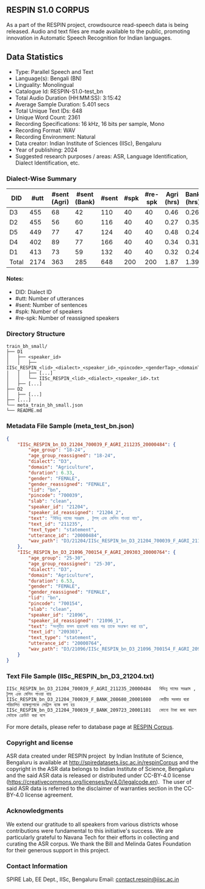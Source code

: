 ## RESPIN S1.0 CORPUS ##

As a part of the RESPIN project, crowdsource read-speech data is being released. Audio and text files
are made available to the public, promoting innovation in Automatic Speech Recognition for Indian languages.

## Data Statistics ##

- Type: Parallel Speech and Text
- Language(s): Bengali (BN)
- Linguality: Monolingual
- Catalogue Id: RESPIN-S1.0-test_bn
- Total Audio Duration (HH:MM:SS): 3:15:42
- Average Sample Duration: 5.401 secs
- Total Unique Text IDs: 648
- Unique Word Count: 2361
- Recording Specifications: 16 kHz, 16 bits per sample, Mono
- Recording Format: WAV
- Recording Environment: Natural
- Data creator: Indian Institute of Sciences (IISc), Bengaluru
- Year of publishing: 2024
- Suggested research purposes / areas: ASR, Language Identification, Dialect Identification, etc.

### Dialect-Wise Summary ###
| DID   | #utt | #sent (Agri) | #sent (Bank) | #sent | #spk | #re-spk | Agri (hrs) | Bank (hrs) | Total (hrs) |
|-------|------|--------------|--------------|-------|------|---------|------------|------------|-------------|
| D3 | 455 | 68 | 42 | 110 | 40 | 40 | 0.46 | 0.26 | 0.71 |
| D2 | 455 | 56 | 60 | 116 | 40 | 40 | 0.27 | 0.35 | 0.62 |
| D5 | 449 | 77 | 47 | 124 | 40 | 40 | 0.48 | 0.24 | 0.72 |
| D4 | 402 | 89 | 77 | 166 | 40 | 40 | 0.34 | 0.31 | 0.65 |
| D1 | 413 | 73 | 59 | 132 | 40 | 40 | 0.32 | 0.24 | 0.56 |
| Total | 2174 | 363 | 285 | 648 | 200 | 200 | 1.87 | 1.39 | 3.26 |



#### Notes:
- DID: Dialect ID
- #utt: Number of utterances
- #sent: Number of sentences
- #spk: Number of speakers
- #re-spk: Number of reassigned speakers

### Directory Structure ###
```
train_bh_small/
├── D1
│   ├── <speaker_id>
│   │   ├── IISc_RESPIN_<lid>_<dialect>_<speaker_id>_<pincode>_<genderTag>_<domainTag>_<text_id>_<uttid>.wav
│   │   ├── [...]
│   │   └── IISc_RESPIN_<lid>_<dialect>_<speaker_id>.txt
│   ├── [...]
├── D2
│   ├── [...]
├── [...]
└── meta_train_bh_small.json
└── README.md
```

### Metadata File Sample (meta_test_bn.json) ###

```json
{
    "IISc_RESPIN_bn_D3_21204_700039_F_AGRI_211235_20000484": {
        "age_group": "18-24",
        "age_group_reassigned": "18-24",
        "dialect": "D3",
        "domain": "Agriculture",
        "duration": 6.33,
        "gender": "FEMALE",
        "gender_reassigned": "FEMALE",
        "lid": "bn",
        "pincode": "700039",
        "slab": "clean",
        "speaker_id": "21204",
        "speaker_id_reassigned": "21204_2",
        "text": "বিভিন্ন দামের সরঞ্জাম , টুলস্ এবং মেশিন পাওয়া যায়",
        "text_id": "211235",
        "text_type": "statement",
        "utterance_id": "20000484",
        "wav_path": "D3/21204/IISc_RESPIN_bn_D3_21204_700039_F_AGRI_211235_20000484.wav"
    },
    "IISc_RESPIN_bn_D3_21096_700154_F_AGRI_209303_20000764": {
        "age_group": "25-30",
        "age_group_reassigned": "25-30",
        "dialect": "D3",
        "domain": "Agriculture",
        "duration": 6.53,
        "gender": "FEMALE",
        "gender_reassigned": "FEMALE",
        "lid": "bn",
        "pincode": "700154",
        "slab": "clean",
        "speaker_id": "21096",
        "speaker_id_reassigned": "21096_1",
        "text": "সংগৃহীত ফসল হারভেস্ট করার পর তাকে সংরক্ষণ করা হয়",
        "text_id": "209303",
        "text_type": "statement",
        "utterance_id": "20000764",
        "wav_path": "D3/21096/IISc_RESPIN_bn_D3_21096_700154_F_AGRI_209303_20000764.wav"
    }
}
```

### Text File Sample (IISc_RESPIN_bn_D3_21204.txt) ###
```
IISc_RESPIN_bn_D3_21204_700039_F_AGRI_211235_20000484	বিভিন্ন দামের সরঞ্জাম , টুলস্ এবং মেশিন পাওয়া যায়
IISc_RESPIN_bn_D3_21204_700039_F_BANK_208680_20001080	কেন্দ্রীয় সরকার দ্বারা পরিচালিত ব্যাঙ্কগুলোকে সেন্ট্রাল ব্যাঙ্ক বলা হয়
IISc_RESPIN_bn_D3_21204_700039_F_BANK_209723_20001101	কোনো টাকা জমা করলে সেটাকে ক্রেডিট করা বলে
```

For more details, please refer to database page at [RESPIN Corpus](http://spiredatasets.iisc.ac.in/respinCorpus).

### Copyright and license ###

ASR data created under RESPIN project  by Indian Institute of Science, Bengaluru is available
at http://spiredatasets.iisc.ac.in/respinCorpus and the copyright in the ASR data belongs to
Indian Institute of Science, Bengaluru and the said ASR data is released or distributed under
CC-BY-4.0 license (https://creativecommons.org/licenses/by/4.0/legalcode.en).  The user of
said ASR data is referred to the disclaimer of warranties section in the CC-BY-4.0 license
agreement.


### Acknowledgments ###

We extend our gratitude to all speakers from various districts whose contributions were fundamental to this initiative's success.
We are particularly grateful to Navana Tech for their efforts in collecting and curating the ASR corpus.
We thank the Bill and Melinda Gates Foundation for their generous support in this project.

### Contact Information ###

SPIRE Lab, EE Dept., IISc, Bengaluru
Email: contact.respin@iisc.ac.in